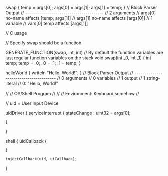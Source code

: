 



swap
{
    temp = args[0];
    args[0] = args[1];
    args[1] = temp;
}
// Block Parser Output
// ---------------------------------------
// 2 arguments
// args[0] no-name affects [temp, args[1]]
// args[1] no-name affects [args[0]]
// 1 variable
// vars[0] temp affects [args[1]]


// C usage

// Specify swap should be a function

GENERATE_FUNCTION(swap, int, int)
// By default the function variables are just regular function variables on the stack
void swap(int _0, int _1)
{
    int temp;
    temp = _0;
    _0 = _1;
    _1 = temp;
}






helloWorld
{
    writeln "Hello, World!";
}
// Block Parser Output
// ---------------------------------------
// 0 arguments
// 0 variables
// 1 output
// 1 string-literal
// 0: "Hello, World!"



//
// OS/Shell Program
// 
//
// Environment: Keyboard somehow
//

// uid = User Input Device

uidDriver
{
    serviceInterrupt
    {
        stateChange : uint32 = args[0];
        
    }
}



shell
{
    uidCallback
    {
        
    }

    injectCallback(uid, uiCallback);
    
}







